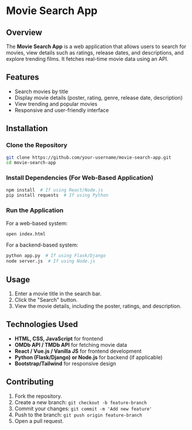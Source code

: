 # Movie Search App

## Overview
The **Movie Search App** is a web application that allows users to search for movies, view details such as ratings, release dates, and descriptions, and explore trending films. It fetches real-time movie data using an API.

## Features
- Search movies by title
- Display movie details (poster, rating, genre, release date, description)
- View trending and popular movies
- Responsive and user-friendly interface

## Installation

### Clone the Repository
```bash
git clone https://github.com/your-username/movie-search-app.git
cd movie-search-app
```

### Install Dependencies (For Web-Based Application)
```bash
npm install  # If using React/Node.js
pip install requests  # If using Python
```

### Run the Application
For a web-based system:
```bash
open index.html
```
For a backend-based system:
```bash
python app.py  # If using Flask/Django
node server.js  # If using Node.js
```

## Usage
1. Enter a movie title in the search bar.
2. Click the "Search" button.
3. View the movie details, including the poster, ratings, and description.

## Technologies Used
- **HTML, CSS, JavaScript** for frontend
- **OMDb API / TMDb API** for fetching movie data
- **React / Vue.js / Vanilla JS** for frontend development
- **Python (Flask/Django) or Node.js** for backend (if applicable)
- **Bootstrap/Tailwind** for responsive design

## Contributing
1. Fork the repository.
2. Create a new branch: `git checkout -b feature-branch`
3. Commit your changes: `git commit -m 'Add new feature'`
4. Push to the branch: `git push origin feature-branch`
5. Open a pull request.

